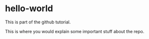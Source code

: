 # hello-world
This is part of the github tutorial.  

This is where you would explain some important stuff about the repo.  
